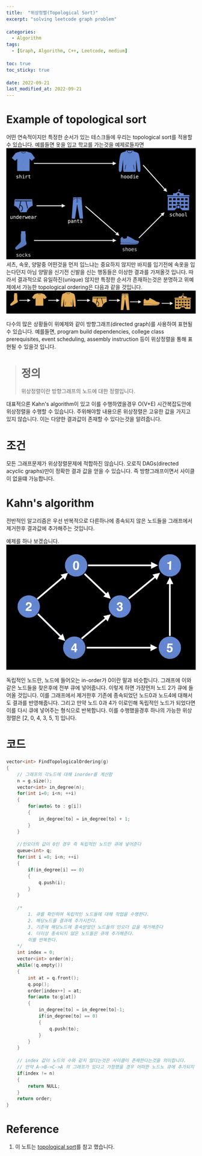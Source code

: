 ```yaml
---
title:  "위상정렬(Topological Sort)"
excerpt: "solving leetcode graph problem"

categories:
  - Algorithm
tags:
  - [Graph, Algorithm, C++, Leetcode, medium]

toc: true
toc_sticky: true

date: 2022-09-21
last_modified_at: 2022-09-21
---
```


# Example of topological sort

어떤 연속적이지만 특정한 순서가 있는 테스크들에 우리는 topological sort를 적용할 수 있습니다. 예를들면 옷을 입고 학교를 가는것을 예제로들자면
![1](/assets/images/posts/Algorithm/algorithms/2022-09-22-07-53-50.png)
셔츠, 속옷, 양말중 어떤것을 먼저 입느냐는 중요하지 않지만 바지를 입기전에 속옷을 입는다던지 아님 양말을 신기전 신발을 신는 행동들은 이상한 결과를 가져올것 입니다. 따라서 결과적으로 유일하진(unique) 않지만 특정한 순서가 존재하는것은 분명하고 위예제에서 가능한 topological ordering은 다음과 같을 것입니다.
![1](/assets/images/posts/Algorithm/algorithms/2022-09-22-07-59-24.png)

다수의 많은 상황들이 위예제와 같이 방향그래프(directed graph)를 사용하여 표현될 수 있습니다. 예를들면, program build dependencies, college class prerequisites, event scheduling, assembly instruction 등이 위상정렬을 통해 표현될 수 있을것 입니다.

> # 정의
> 위상정렬이란 방향그래프의 노드에 대한 정렬입니다. 

대표적으론 Kahn's algorithm이 있고 이를 수행하였을경우 O(V+E) 시간복잡도안에 위상정렬을 수행할 수 있습니다.
주위해야할 내용으론 위상정렬은 고유한 값을 가지고 있지 않습니다. 이는 다양한 결과값이 존재할 수 있다는것을 알려줍니다.

# 조건
모든 그래프문제가 위상정렬문제에 적합하진 않습니다. 오로직 DAGs(directed acyclic graphs)만이 정확한 결과 값을 얻을 수 있습니다. 즉 방향그래프이면서 사이클이 없을떄 가능합니다.

# Kahn's algorithm

전반적인 알고리즘은 우선 반복적으로 다른하나에 종속되지 않은 노드들을 그래프에서 제거한후 결과값에 추가해주는 것입니다. 

예제를 하나 보겠습니다.
![1](/assets/images/posts/Algorithm/algorithms/2022-09-22-08-12-34.png)

독립적인 노드란, 노드에 들어오는 in-order가 0이란 말과 비슷합니다. 그래프에 이와 같은 노드들을 찾은후에 전부 큐에 넣어줍니다. 이렇게 하면 가장먼저 노드 2가 큐에 들어올 것입니다. 이를 그래프에서 제거한후 기존에 종속되었던 노드0과 노드4에 대해서도 결과를 반영해줍니다. 그리고 만약 노드 0과 4가 이로인해 독립적인 노드가 되었다면 이를 다시 큐에 넣어주는 형식으로 반복합니다. 이를 수행했을경후 하나의 가능한 위상정렬은 [2, 0, 4, 3, 5, 1] 입니다.

# 코드
```c++
vector<int> FindTopologicalOrdering(g)
{
    // 그래프의 각노드에 대해 inorder를 계산함
    n = g.size();
    vector<int> in_degree(n);
    for(int i=0; i<n; ++i)
    {
        for(auto& to : g[i])
        {
            in_degree[to] = in_degree[to] + 1;
        }
    }

    //인오더의 값이 0인 경우 즉 독립적인 노드만 큐에 넣어준다
    queue<int> q;
    for(int i =0; i<n; ++i)
    {
        if(in_degree[i] == 0)
        {
            q.push(i);
        }
    }

    /*
        1. 큐를 확인하여 독립적인 노드들에 대해 작업을 수행한다.
        2. 해당노드를 결과에 추가시킨다.
        3. 기존에 해당노드에 종속받았던 노드들의 인오더 값을 제거해준다
        4. 더이상 종속되지 않은 노드들은 큐에 추가해준다.
        이를 반복한다.
    */
    int index = 0;
    vector<int> order(n);
    while(!q.empty())
    {
        int at = q.front();
        q.pop();
        order[index++] = at;
        for(auto to:g[at])
        {
            in_degree[to] = in_degree[to]-1;
            if(in_degree[to] == 0)
            {
                q.push(to);
            }
        }
    }

    // index 값이 노드의 수와 같지 않다는것은 사이클이 존재한다는것을 의미합니다.
    // 만약 A->B->C->A 의 그래프가 있다고 가정했을 경우 어떠한 노드노 큐에 추가되지 않습니다. 따라서 인덱스 값을 n이 될 수 없습니다.
    if(index != n)
    {
        return NULL;
    }
    return order; 
}
```

# Reference
1. 이 노트는 [topological sort](https://www.youtube.com/watch?v=cIBFEhD77b4)를 참고 했습니다.